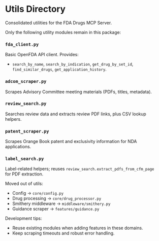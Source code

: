 # Utils Directory

Consolidated utilities for the FDA Drugs MCP Server.

Only the following utility modules remain in this package:

### `fda_client.py`
Basic OpenFDA API client. Provides:
- `search_by_name`, `search_by_indication`, `get_drug_by_set_id`, `find_similar_drugs`, `get_application_history`.

### `adcom_scraper.py`
Scrapes Advisory Committee meeting materials (PDFs, titles, metadata).

### `review_search.py`
Searches review data and extracts review PDF links, plus CSV lookup helpers.

### `patent_scraper.py`
Scrapes Orange Book patent and exclusivity information for NDA applications.

### `label_search.py`
Label-related helpers; reuses `review_search.extract_pdfs_from_cfm_page` for PDF extraction.

Moved out of utils:
- Config -> `core/config.py`
- Drug processing -> `core/drug_processor.py`
- Smithery middleware -> `middleware/smithery.py`
- Guidance scraper -> `features/guidance.py`

Development tips:
- Reuse existing modules when adding features in these domains.
- Keep scraping timeouts and robust error handling.

